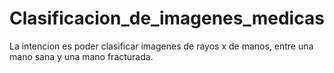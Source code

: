 # Clasificacion_de_imagenes_medicas

La intencion es poder clasificar imagenes de rayos x de manos, entre una mano sana y una mano fracturada. 
